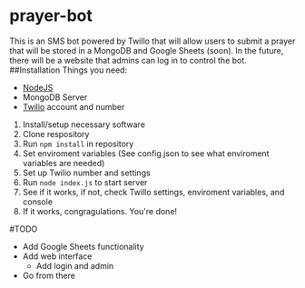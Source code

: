 # prayer-bot
This is an SMS bot powered by Twillo that will allow users to submit a prayer that will be stored in a MongoDB and Google Sheets (soon). In the future, there will be a website that admins can log in to control the bot.
##Installation
Things you need:

* [NodeJS](https://nodejs.org/en/)
* MongoDB Server
* [Twilio](https://www.twilio.com/) account and number

1. Install/setup necessary software
2. Clone respository
3. Run `npm install` in repository
4. Set enviroment variables (See config.json to see what enviroment variables are needed)
5. Set up Twilio number and settings
6. Run `node index.js` to start server
7. See if it works, if not, check Twillo settings, enviroment variables, and console
8. If it works, congragulations. You're done!

#TODO
- Add Google Sheets functionality
- Add web interface
  - Add login and admin
- Go from there
